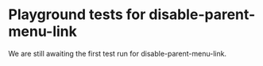 # Playground tests for disable-parent-menu-link
We are still awaiting the first test run for disable-parent-menu-link.
